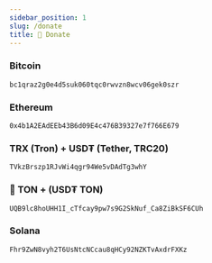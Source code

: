 ```yaml
---
sidebar_position: 1
slug: /donate
title: 💎 Donate
---
```


### Bitcoin

```
bc1qraz2g0e4d5suk060tqc0rwvzn8wcv06gek0szr
```

### Ethereum

```
0x4b1A2EAdEEb43B6d09E4c476B39327e7f766E679
```

### TRX (Tron) + USD₮ (Tether, TRC20)

```
TVkzBrszp1RJvWi4qgr94We5vDAdTg3whY
```

### 💎 TON + (USD₮ TON)

```
UQB9lc8hoUHH1I_cTfcay9pw7s9G2SkNuf_Ca8ZiBkSF6CUh
```

### Solana

```
Fhr9ZwN8vyh2T6UsNtcNCcau8qHCy92NZKTvAxdrFXKz
```
